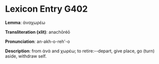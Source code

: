 # Lexicon Entry G402

**Lemma**: ἀναχωρέω

**Transliteration (xlit)**: anachōréō

**Pronunciation**: an-akh-o-reh'-o

**Description**:
from ἀνά and χωρέω; to retire:--depart, give place, go (turn) aside, withdraw self.
